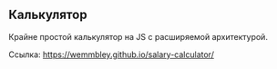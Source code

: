 ## Калькулятор
Крайне простой калькулятор на JS с расширяемой архитектурой.

Ссылка: https://wemmbley.github.io/salary-calculator/
